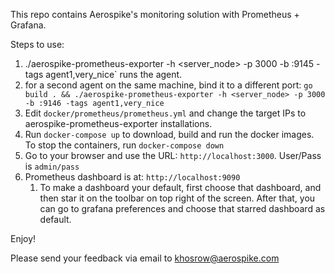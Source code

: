 This repo contains Aerospike's monitoring solution with Prometheus + Grafana.

Steps to use:

1. ./aerospike-prometheus-exporter -h <server_node> -p 3000 -b :9145 -tags agent1,very_nice`  runs the agent.
1. for a second agent on the same machine, bind it to a different port: `go build . && ./aerospike-prometheus-exporter -h <server_node> -p 3000 -b :9146 -tags agent1,very_nice`
1. Edit `docker/prometheus/prometheus.yml` and change the target IPs to aerospike-prometheus-exporter installations.
1. Run `docker-compose up` to download, build and run the docker images. To stop the containers, run `docker-compose down`
1. Go to your browser and use the URL: `http://localhost:3000`. User/Pass is `admin/pass`
1. Prometheus dashboard is at: `http://localhost:9090`
    1. To make a dashboard your default, first choose that dashboard, and then star it on the toolbar on top right of the screen. After that, you can go to grafana preferences and choose that starred dashboard as default.

Enjoy!

Please send your feedback via email to khosrow@aerospike.com

